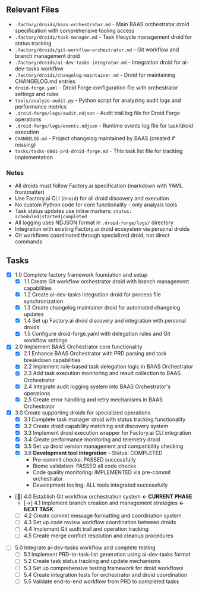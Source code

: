 ## Relevant Files

- `.factory/droids/baas-orchestrator.md` - Main BAAS orchestrator droid specification with comprehensive tooling access
- `.factory/droids/task-manager.md` - Task lifecycle management droid for status tracking
- `.factory/droids/git-workflow-orchestrator.md` - Git workflow and branch management droid
- `.factory/droids/ai-dev-tasks-integrator.md` - Integration droid for ai-dev-tasks workflow
- `.factory/droids/changelog-maintainer.md` - Droid for maintaining CHANGELOG.md entries
- `droid-forge.yaml` - Droid Forge configuration file with orchestrator settings and rules
- `tools/analyze-audit.py` - Python script for analyzing audit logs and performance metrics
- `.droid-forge/logs/audit.ndjson` - Audit trail log file for Droid Forge operations
- `.droid-forge/logs/events.ndjson` - Runtime events log file for task/droid execution
- `CHANGELOG.md` - Project changelog maintained by BAAS (created if missing)
- `tasks/tasks-0001-prd-droid-forge.md` - This task list file for tracking implementation

### Notes

- All droids must follow Factory.ai specification (markdown with YAML frontmatter)
- Use Factory.ai CLI (`droid`) for all droid discovery and execution
- No custom Python code for core functionality - only analysis tools
- Task status updates use inline markers: `status: scheduled|started|completed`
- All logging uses NDJSON format in `.droid-forge/logs/` directory
- Integration with existing Factory.ai droid ecosystem via personal droids
- Git workflows coordinated through specialized droid, not direct commands

## Tasks

- [x] 1.0 Complete factory framework foundation and setup
  - [x] 1.1 Create Git workflow orchestrator droid with branch management capabilities
  - [x] 1.2 Create ai-dev-tasks integration droid for process file synchronization
  - [x] 1.3 Create changelog maintainer droid for automated changelog updates
  - [x] 1.4 Set up Factory.ai droid discovery and integration with personal droids
  - [x] 1.5 Configure droid-forge.yaml with delegation rules and Git workflow settings
- [x] 2.0 Implement BAAS Orchestrator core functionality
  - [x] 2.1 Enhance BAAS Orchestrator with PRD parsing and task breakdown capabilities
  - [x] 2.2 Implement rule-based task delegation logic in BAAS Orchestrator
  - [x] 2.3 Add task execution monitoring and result collection to BAAS Orchestrator
  - [x] 2.4 Integrate audit logging system into BAAS Orchestrator's operations
  - [x] 2.5 Create error handling and retry mechanisms in BAAS Orchestrator
- [x] 3.0 Create supporting droids for specialized operations
  - [x] 3.1 Complete task manager droid with status tracking functionality
  - [x] 3.2 Create droid capability matching and discovery system
  - [x] 3.3 Implement droid execution wrapper for Factory.ai CLI integration
  - [x] 3.4 Create performance monitoring and telemetry droid
  - [x] 3.5 Set up droid version management and compatibility checking
  - [x] 3.6 **Development tool integration** - Status: COMPLETED
    - Pre-commit checks: PASSED successfully
    - Biome validation: PASSED all code checks  
    - Code quality monitoring: IMPLEMENTED via pre-commit orchestrator
    - Development tooling: ALL tools integrated successfully
- [📍] 4.0 Establish Git workflow orchestration system **← CURRENT PHASE**
  - [→] 4.1 Implement branch creation and management strategies **← NEXT TASK**
  - [ ] 4.2 Create commit message formatting and coordination system
  - [ ] 4.3 Set up code review workflow coordination between droids
  - [ ] 4.4 Implement Git audit trail and operation tracking
  - [ ] 4.5 Create merge conflict resolution and cleanup procedures
- [ ] 5.0 Integrate ai-dev-tasks workflow and complete testing
  - [ ] 5.1 Implement PRD-to-task-list generation using ai-dev-tasks format
  - [ ] 5.2 Create task status tracking and update mechanisms
  - [ ] 5.3 Set up comprehensive testing framework for droid workflows
  - [ ] 5.4 Create integration tests for orchestrator and droid coordination
  - [ ] 5.5 Validate end-to-end workflow from PRD to completed tasks
